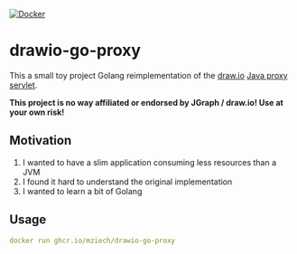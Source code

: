 [![Docker](https://github.com/mziech/drawio-go-proxy/actions/workflows/docker.yml/badge.svg)](https://github.com/mziech/drawio-go-proxy/actions/workflows/docker.yml)

# drawio-go-proxy

This a small toy project Golang reimplementation of the [draw.io](https://github.com/jgraph/drawio)
[Java proxy servlet](https://github.com/jgraph/drawio/blob/dev/src/main/java/com/mxgraph/online/ProxyServlet.java).

**This project is no way affiliated or endorsed by JGraph / draw.io!
Use at your own risk!**

## Motivation
1. I wanted to have a slim application consuming less resources than a JVM
2. I found it hard to understand the original implementation
3. I wanted to learn a bit of Golang

## Usage

```yml
docker run ghcr.io/mziech/drawio-go-proxy
```

